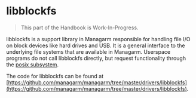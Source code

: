 # libblockfs

> This part of the Handbook is Work-In-Progress.

libblockfs is a support library in Managarm responsible for handling file I/O on block devices like hard drives and USB. It is a general interface to the underlying file systems that are available in Managarm. Userspace programs do not call libblockfs directly, but request functionality through the [posix subsystem](../../posix/index.md).

The code for libblockfs can be found at [https://github.com/managarm/managarm/tree/master/drivers/libblockfs](https://github.com/managarm/managarm/tree/master/drivers/libblockfs).